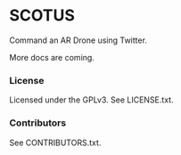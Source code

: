 # SCOTUS

Command an AR Drone using Twitter.

More docs are coming.

### License

Licensed under the GPLv3.  See LICENSE.txt.

### Contributors

See CONTRIBUTORS.txt.
